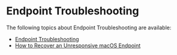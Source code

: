 [title]: # (Endpoint Troubleshooting)
[tags]: # (agents)
[priority]: # (1)
# Endpoint Troubleshooting

The following topics about Endpoint Troubleshooting are available:

* [Endpoint Troubleshooting](endpoint-issues.md)
* [How to Recover an Unresponsive macOS Endpoint](recover-unresponsive-macOS-endpoint.md)
